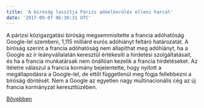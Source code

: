 ```yaml
---
title: 'A bíróság lassítja Párizs adóelkerülés elleni harcát'
date: '2017-09-07 06:30:31 UTC'
---
```


A párizsi közigazgatási bíróság megsemmisítette a francia adóhatóság Google-lel szembeni, 1,115 milliárd eurós adóhiányt feltáró határozatát. A bíróság szerint a francia adóhatóság nem állapíthat meg adóhiányt, ha a Google az ír leányvállalatán keresztül értékesíti a hirdetési szolgáltatásait, és ha a francia munkatársak nem önállóan kezelik a francia hirdetéseket. Az ítéletre válaszul a francia kormány bejelentette, hogy nyitott a megállapodásra a Google-lel, de ettől függetlenül meg fogja fellebbezni a bíróság döntését. Nem a Google az egyetlen nagy multinacionális cég az új francia kormányzat kereszttüzében.


[Bővebben](http://ift.tt/2wKcKRt)
